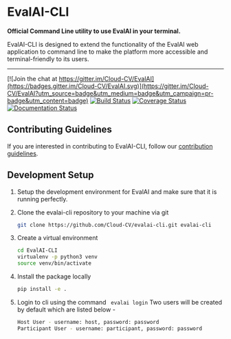 # EvalAI-CLI

<b>Official Command Line utility to use EvalAI in your terminal.</b>

EvalAI-CLI is designed to extend the functionality of the EvalAI web application to command line to make the platform more accessible and terminal-friendly to its users.

------------------------------------------------------------------------------------------

[![Join the chat at https://gitter.im/Cloud-CV/EvalAI](https://badges.gitter.im/Cloud-CV/EvalAI.svg)](https://gitter.im/Cloud-CV/EvalAI?utm_source=badge&utm_medium=badge&utm_campaign=pr-badge&utm_content=badge)
[![Build Status](https://travis-ci.org/Cloud-CV/evalai-cli.svg?branch=master)](https://travis-ci.org/Cloud-CV/evalai-cli)
[![Coverage Status](https://coveralls.io/repos/github/Cloud-CV/evalai-cli/badge.svg?branch=master)](https://coveralls.io/github/Cloud-CV/evalai-cli?branch=master)
[![Documentation Status](https://readthedocs.org/projects/markdown-guide/badge/?version=latest)](https://evalai-cli.cloudcv.org)


## Contributing Guidelines

If you are interested in contributing to EvalAI-CLI, follow our [contribution guidelines](https://github.com/Cloud-CV/evalai-cli/blob/master/.github/CONTRIBUTING.md).

## Development Setup

1. Setup the development environment for EvalAI and make sure that it is running perfectly.

2. Clone the evalai-cli repository to your machine via git

    ```bash
    git clone https://github.com/Cloud-CV/evalai-cli.git evalai-cli
    ```

3. Create a virtual environment

    ```bash
    cd EvalAI-CLI
    virtualenv -p python3 venv
    source venv/bin/activate
    ```

4. Install the package locally

    ```bash
    pip install -e .
    ```

5. Login to cli using the command ``` evalai login```
Two users will be created by default which are listed below -

    ```bash
    Host User - username: host, password: password
    Participant User - username: participant, password: password
    ```
